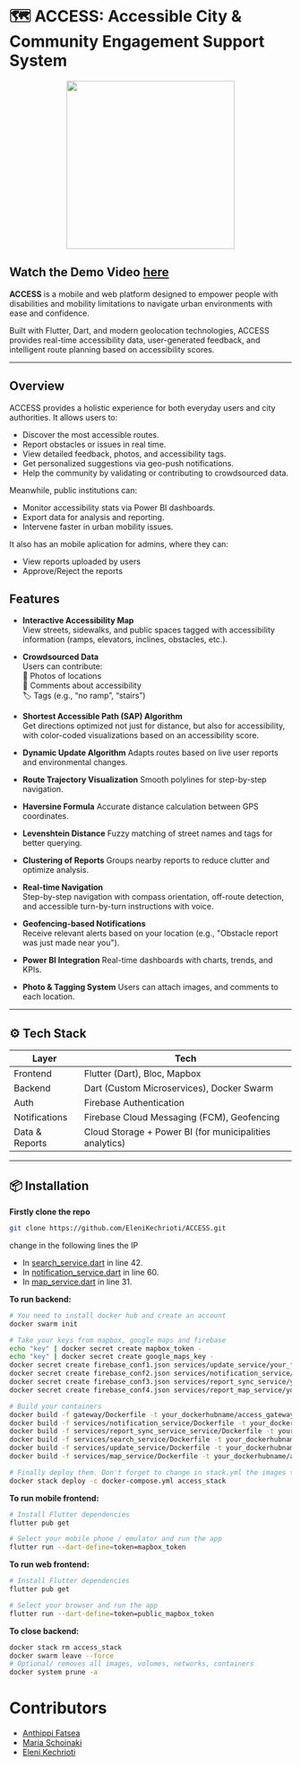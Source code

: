 # 🗺️ ACCESS: Accessible City & Community Engagement Support System

<div align="center">
    <img src =https://github.com/user-attachments/assets/e282bbde-a32d-4079-b9dc-67cb6d140c5e  width = "300px">
</div>

**Watch the Demo Video** [here](https://drive.google.com/file/d/1coYtmAbKNWtAcGz6Zxd1Ak_M5o4avgtl/view)
-

**ACCESS** is a mobile and web platform designed to empower people with disabilities and mobility limitations to navigate urban environments with ease and confidence.


Built with Flutter, Dart, and modern geolocation technologies, ACCESS provides real-time accessibility data, user-generated feedback, and intelligent route planning based on accessibility scores.

---

##  Overview

ACCESS provides a holistic experience for both everyday users and city authorities. It allows users to:

- Discover the most accessible routes.
- Report obstacles or issues in real time.
- View detailed feedback, photos, and accessibility tags.
- Get personalized suggestions via geo-push notifications.
- Help the community by validating or contributing to crowdsourced data.

Meanwhile, public institutions can:

- Monitor accessibility stats via Power BI dashboards.
- Export data for analysis and reporting.
- Intervene faster in urban mobility issues.

It also has an mobile aplication for admins, where they can:
  - View reports uploaded by users
  - Approve/Reject the reports

## Features

- **Interactive Accessibility Map**  
  View streets, sidewalks, and public spaces tagged with accessibility information (ramps, elevators, inclines, obstacles, etc.).

- **Crowdsourced Data**  
  Users can contribute:  
  📸 Photos of locations  
  📝 Comments about accessibility  
  🏷️ Tags (e.g., “no ramp”, “stairs”)

- **Shortest Accessible Path (SAP) Algorithm**  
  Get directions optimized not just for distance, but also for accessibility, with color-coded visualizations based on an accessibility score.

- **Dynamic Update Algorithm** 
  Adapts routes based on live user reports and environmental changes.

- **Route Trajectory Visualization** 
  Smooth polylines for step-by-step navigation.

- **Haversine Formula** 
  Accurate distance calculation between GPS coordinates.
  
- **Levenshtein Distance** 
  Fuzzy matching of street names and tags for better querying.
  
- **Clustering of Reports** 
  Groups nearby reports to reduce clutter and optimize analysis.

- **Real-time Navigation**  
  Step-by-step navigation with compass orientation, off-route detection, and accessible turn-by-turn instructions with voice.

- **Geofencing-based Notifications**  
  Receive relevant alerts based on your location (e.g., "Obstacle report was just made near you").

- **Power BI Integration** 
  Real-time dashboards with charts, trends, and KPIs.

- **Photo & Tagging System** 
  Users can attach images, and comments to each location.

---
## ⚙️ Tech Stack

| Layer     | Tech                                      |
| --------- | ---------------------------------------- |
| Frontend  | Flutter (Dart), Bloc, Mapbox              |
| Backend   | Dart (Custom Microservices), Docker Swarm |
| Auth      | Firebase Authentication                   |
| Notifications | Firebase Cloud Messaging (FCM), Geofencing |
| Data & Reports | Cloud Storage + Power BI (for municipalities analytics) |

---

## 📦 Installation

**Firstly clone the repo**
```bash
git clone https://github.com/EleniKechrioti/ACCESS.git 
```
change in the following lines the IP
* In [search_service.dart](https://github.com/EleniKechrioti/ACCESS/blob/main/frontend/lib/services/search_service.dart) in line 42.
* In [notification_service.dart](https://github.com/EleniKechrioti/ACCESS/blob/main/frontend/lib/services/notification_service.dart) in line 60.
* In [map_service.dart](https://github.com/EleniKechrioti/ACCESS/blob/main/frontend/lib/services/map_service.dart) in line 31.

**To run backend:**

```bash
# You need to install docker hub and create an account
docker swarm init

# Take your keys from mapbox, google maps and firebase
echo "key" | docker secret create mapbox_token -
echo "key" | docker secret create google_maps_key -
docker secret create firebase_conf1.json services/update_service/your_firebase_conf.json
docker secret create firebase_conf2.json services/notification_service/your_firebase_conf.json
docker secret create firebase_conf3.json services/report_sync_service/your_firebase_conf.json
docker secret create firebase_conf4.json services/report_map_service/your_firebase_conf.json

# Build your containers
docker build -f gateway/Dockerfile -t your_dockerhubname/access_gateway:latest .
docker build -f services/notification_service/Dockerfile -t your_dockerhubname/access_notification_service:latest .
docker build -f services/report_sync_service_service/Dockerfile -t your_dockerhubname/access_report_sync_service:latest .
docker build -f services/search_service/Dockerfile -t your_dockerhubname/access_search_service:latest .
docker build -f services/update_service/Dockerfile -t your_dockerhubname/access_update_service:latest .
docker build -f services/map_service/Dockerfile -t your_dockerhubname/access_map_service:latest .

# Finally deploy them. Don't forget to change in stack.yml the images to your_dockerhubusername
docker stack deploy -c docker-compose.yml access_stack

```

**To run mobile frontend:**
```bash
# Install Flutter dependencies
flutter pub get

# Select your mobile phone / emulator and run the app
flutter run --dart-define=token=mapbox_token
```

**To run web frontend:**
```bash
# Install Flutter dependencies
flutter pub get

# Select your browser and run the app
flutter run --dart-define=token=public_mapbox_token
```

**To close backend:**
```bash
docker stack rm access_stack
docker swarm leave --force
# Optional/ removes all images, volumes, networks, containers
docker system prune -a
```


# Contributors
- [Anthippi Fatsea](https://github.com/Anthippi)
- [Maria Schoinaki](https://github.com/MariaSchoinaki)
- [Eleni Kechrioti](https://github.com/EleniKechrioti)
